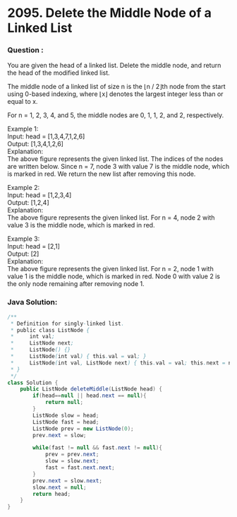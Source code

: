 # **2095. Delete the Middle Node of a Linked List**

### Question : 
You are given the head of a linked list. Delete the middle node, and return the head of the modified linked list.

The middle node of a linked list of size n is the ⌊n / 2⌋th node from the start using 0-based indexing, where ⌊x⌋ denotes the largest integer less than or equal to x.

For n = 1, 2, 3, 4, and 5, the middle nodes are 0, 1, 1, 2, and 2, respectively.
 

Example 1:<br>
Input: head = [1,3,4,7,1,2,6]<br>
Output: [1,3,4,1,2,6]<br>
Explanation:<br>
The above figure represents the given linked list. The indices of the nodes are written below.
Since n = 7, node 3 with value 7 is the middle node, which is marked in red.
We return the new list after removing this node. <br>

Example 2:<br>
Input: head = [1,2,3,4]<br>
Output: [1,2,4]<br>
Explanation:<br>
The above figure represents the given linked list.
For n = 4, node 2 with value 3 is the middle node, which is marked in red.<br>

Example 3:<br>
Input: head = [2,1]<br>
Output: [2]<br>
Explanation:<br>
The above figure represents the given linked list.
For n = 2, node 1 with value 1 is the middle node, which is marked in red.
Node 0 with value 2 is the only node remaining after removing node 1.
### Java Solution:
```java
/**
 * Definition for singly-linked list.
 * public class ListNode {
 *     int val;
 *     ListNode next;
 *     ListNode() {}
 *     ListNode(int val) { this.val = val; }
 *     ListNode(int val, ListNode next) { this.val = val; this.next = next; }
 * }
 */
class Solution {
    public ListNode deleteMiddle(ListNode head) {
        if(head==null || head.next == null){
            return null;
        }
        ListNode slow = head;
        ListNode fast = head;
        ListNode prev = new ListNode(0);
        prev.next = slow;

        while(fast != null && fast.next != null){
            prev = prev.next;
            slow = slow.next;
            fast = fast.next.next;
        }
        prev.next = slow.next;
        slow.next = null;
        return head;
    }
}
```